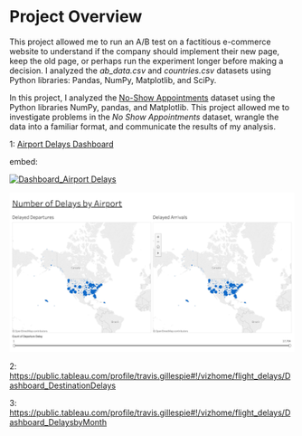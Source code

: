 # Project Overview

This project allowed me to run an A/B test on a factitious e-commerce website to understand if the company should implement their new page, keep the old page, or perhaps run the experiment longer before making a decision. I analyzed the <i>ab_data.csv</i> and _countries.csv_ datasets using Python libraries: Pandas, NumPy, Matplotlib, and SciPy.


In this project, I analyzed the [No-Show Appointments](https://d17h27t6h515a5.cloudfront.net/topher/2017/October/59dd2e9a_noshowappointments-kagglev2-may-2016/noshowappointments-kagglev2-may-2016.csv) dataset using the Python libraries NumPy, pandas, and Matplotlib. This project allowed me to investigate problems in the _No Show Appointments_ dataset, wrangle the data into a familiar format, and communicate the results of my analysis.


1:
[Airport Delays Dashboard](https://public.tableau.com/profile/travis.gillespie#!/vizhome/flight_delays/Dashboard_AirportDelays "Airport Delays Dashboard")

embed: <div class='tableauPlaceholder' id='viz1527559572892' style='position: relative'><noscript><a href='#'><img alt='Dashboard_Airport Delays ' src='https:&#47;&#47;public.tableau.com&#47;static&#47;images&#47;fl&#47;flight_delays&#47;Dashboard_AirportDelays&#47;1_rss.png' style='border: none' /></a></noscript><object class='tableauViz'  style='display:none;'><param name='host_url' value='https%3A%2F%2Fpublic.tableau.com%2F' /> <param name='embed_code_version' value='3' /> <param name='site_root' value='' /><param name='name' value='flight_delays&#47;Dashboard_AirportDelays' /><param name='tabs' value='no' /><param name='toolbar' value='yes' /><param name='static_image' value='https:&#47;&#47;public.tableau.com&#47;static&#47;images&#47;fl&#47;flight_delays&#47;Dashboard_AirportDelays&#47;1.png' /> <param name='animate_transition' value='yes' /><param name='display_static_image' value='yes' /><param name='display_spinner' value='yes' /><param name='display_overlay' value='yes' /><param name='display_count' value='yes' /></object></div>                <script type='text/javascript'>                    var divElement = document.getElementById('viz1527559572892');                    var vizElement = divElement.getElementsByTagName('object')[0];                    vizElement.style.width='100%';vizElement.style.maxWidth='1280px';vizElement.style.height=(divElement.offsetWidth*0.75)+'px';vizElement.style.maxHeight='747px';                    var scriptElement = document.createElement('script');                    scriptElement.src = 'https://public.tableau.com/javascripts/api/viz_v1.js';                    vizElement.parentNode.insertBefore(scriptElement, vizElement);                </script>


![Image](./assets/FlightDelaysByAirport.png "Logo Title Text 1")



2: https://public.tableau.com/profile/travis.gillespie#!/vizhome/flight_delays/Dashboard_DestinationDelays


3: https://public.tableau.com/profile/travis.gillespie#!/vizhome/flight_delays/Dashboard_DelaysbyMonth
